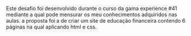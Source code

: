 Este desafio  foi desenvolvido durante o curso da gama experience #41 mediante a qual pode mensurar os meu conhecimentos adquiridos nas aulas.
a  proposta foi a de criar um site de  educação financeira contendo 6 páginas na qual 
aplicando  html e css.
